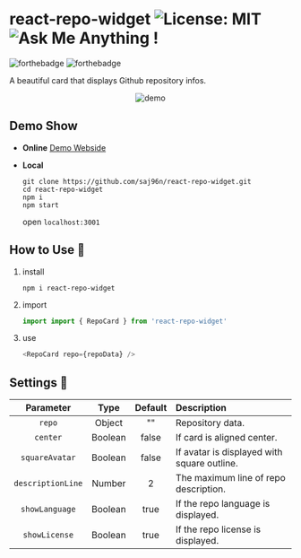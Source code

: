 # react-repo-widget ![License: MIT](https://img.shields.io/badge/License-MIT-blue.svg) ![Ask Me Anything !](https://img.shields.io/badge/Ask%20me-anything-pink.svg)

![forthebadge](https://forthebadge.com/images/badges/made-with-typescript.svg)
![forthebadge](https://forthebadge.com/images/badges/powered-by-coffee.svg)

A beautiful card that displays Github repository infos.

<p align="center"><img src="docs/demo.png" alt="demo"></p>

## Demo Show

- **Online** [Demo Webside](https://saj96n.github.io/react-repo-widget/)

- **Local**

  ```shell
  git clone https://github.com/saj96n/react-repo-widget.git
  cd react-repo-widget
  npm i
  npm start
  ```

  open `localhost:3001`

## How to Use 🍕

1. install

   ```shell
   npm i react-repo-widget
   ```

1. import

   ```javascript
   import import { RepoCard } from 'react-repo-widget'
   ```

1. use
   ```javascript
   <RepoCard repo={repoData} />
   ```

## Settings 🔨

|     Parameter     |  Type   | Default | Description                                 |
| :---------------: | :-----: | :-----: | :------------------------------------------ |
|      `repo`       | Object  |   ""    | Repository data.                            |
|     `center`      | Boolean |  false  | If card is aligned center.                  |
|  `squareAvatar`   | Boolean |  false  | If avatar is displayed with square outline. |
| `descriptionLine` | Number  |    2    | The maximum line of repo description.       |
|  `showLanguage`   | Boolean |  true   | If the repo language is displayed.          |
|   `showLicense`   | Boolean |  true   | If the repo license is displayed.           |
